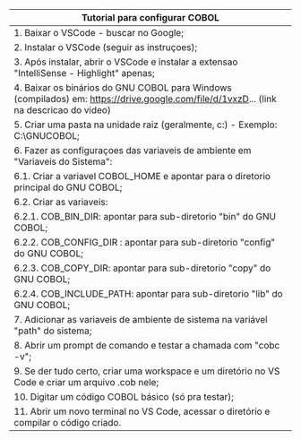 | Tutorial para configurar COBOL |
| ------------------------------ |
|1. Baixar o VSCode - buscar no Google;|
|2. Instalar o VSCode (seguir as instruçoes);|
|3. Após instalar, abrir o VSCode e instalar a extensao "IntelliSense - Highlight" apenas;|
|4. Baixar os binários do GNU COBOL para Windows (compilados) em: https://drive.google.com/file/d/1vxzD... (link na descricao do video)|
|5. Criar uma pasta na unidade raiz (geralmente, c:\) - Exemplo: C:\GNUCOBOL;|
|6. Fazer as configuraçoes das variaveis de ambiente em "Variaveis do Sistema":|
|  6.1. Criar a variavel COBOL_HOME e apontar para o diretorio principal do GNU COBOL;|
|  6.2. Criar as variaveis:|
|  6.2.1. COB_BIN_DIR: apontar para sub-diretorio "bin" do GNU COBOL;|
|  6.2.2. COB_CONFIG_DIR : apontar para sub-diretorio "config" do GNU COBOL;|
|  6.2.3. COB_COPY_DIR: apontar para sub-diretorio "copy" do GNU COBOL;|
|  6.2.4. COB_INCLUDE_PATH: apontar para sub-diretorio "lib" do GNU COBOL;|
|7. Adicionar as variaveis de ambiente de sistema na variável "path" do sistema;|
|8. Abrir um prompt de comando e testar a chamada com "cobc -v";|
|9. Se der tudo certo, criar uma workspace e um diretório no VS Code e criar um arquivo .cob nele;|
|10. Digitar um código COBOL básico (só pra testar);|
|11. Abrir um novo terminal no VS Code, acessar o diretório e compilar o código criado.|
